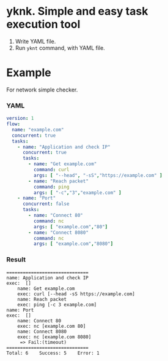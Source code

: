 # yknk. Simple and easy task execution tool


1. Write YAML file.
1. Run `yknt` command, with YAML file.

# Example
For network simple checker.

### YAML
```yaml
version: 1
flow:
  name: "example.com"
  concurrent: true
  tasks:
    - name: "Application and check IP"
      concurrent: true
      tasks:
        - name: "Get example.com"
          command: curl
          args: [ "--head", "-sS","https://example.com" ]
        - name: "Reach packet"
          command: ping
          args: [ "-c","3","example.com" ]
    - name: "Port"
      concurrent: false
      tasks:
        - name: "Connect 80"
          command: nc
          args: [ "example.com","80"]
        - name: "Connect 8080"
          command: nc
          args: [ "example.com","8080"]
```

### Result
```
==============================
name: Application and check IP
exec:  []
    name: Get example.com
    exec: curl [--head -sS https://example.com]
    name: Reach packet
    exec: ping [-c 3 example.com]
name: Port
exec:  []
    name: Connect 80
    exec: nc [example.com 80]
    name: Connect 8080
    exec: nc [example.com 8080]
     => Fail:(timeout)
==============================
Total: 6    Success: 5    Error: 1
```
